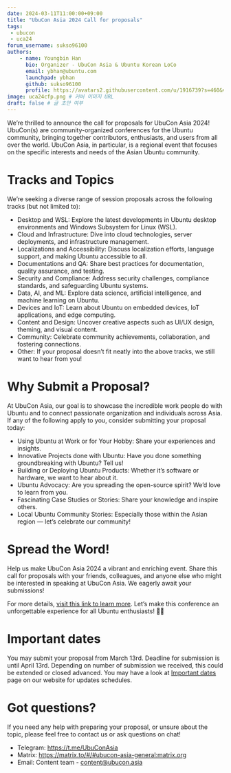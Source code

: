 ```yaml
---
date: 2024-03-11T11:00:00+09:00
title: "UbuCon Asia 2024 Call for proposals"
tags:
 - ubucon
 - uca24
forum_username: sukso96100
authors:
    - name: Youngbin Han
      bio: Organizer - UbuCon Asia & Ubuntu Korean LoCo
      email: ybhan@ubuntu.com
      launchpad: ybhan
      github: sukso96100
      profile: https://avatars2.githubusercontent.com/u/1916739?s=460&v=4
image: uca24cfp.png # 커버 이미지 URL
draft: false # 글 초안 여부
---
```

We’re thrilled to announce the call for proposals for UbuCon Asia 2024! UbuCon(s) are community-organized conferences for the Ubuntu community, bringing together contributors, enthusiasts, and users from all over the world. UbuCon Asia, in particular, is a regional event that focuses on the specific interests and needs of the Asian Ubuntu community.

# Tracks and Topics
We’re seeking a diverse range of session proposals across the following tracks (but not limited to):

- Desktop and WSL: Explore the latest developments in Ubuntu desktop environments and Windows Subsystem for Linux (WSL).
- Cloud and Infrastructure: Dive into cloud technologies, server deployments, and infrastructure management.
- Localizations and Accessibility: Discuss localization efforts, language support, and making Ubuntu accessible to all.
- Documentations and QA: Share best practices for documentation, quality assurance, and testing.
- Security and Compliance: Address security challenges, compliance standards, and safeguarding Ubuntu systems.
- Data, AI, and ML: Explore data science, artificial intelligence, and machine learning on Ubuntu.
- Devices and IoT: Learn about Ubuntu on embedded devices, IoT applications, and edge computing.
- Content and Design: Uncover creative aspects such as UI/UX design, theming, and visual content.
- Community: Celebrate community achievements, collaboration, and fostering connections.
- Other: If your proposal doesn’t fit neatly into the above tracks, we still want to hear from you!

# Why Submit a Proposal?
At UbuCon Asia, our goal is to showcase the incredible work people do with Ubuntu and to connect passionate organization and individuals across Asia. If any of the following apply to you, consider submitting your proposal today:

- Using Ubuntu at Work or for Your Hobby: Share your experiences and insights.
- Innovative Projects done with Ubuntu: Have you done something groundbreaking with Ubuntu? Tell us!
- Building or Deploying Ubuntu Products: Whether it’s software or hardware, we want to hear about it.
- Ubuntu Advocacy: Are you spreading the open-source spirit? We’d love to learn from you.
- Fascinating Case Studies or Stories: Share your knowledge and inspire others.
- Local Ubuntu Community Stories: Especially those within the Asian region — let’s celebrate our community!

# Spread the Word!
Help us make UbuCon Asia 2024 a vibrant and enriching event. Share this call for proposals with your friends, colleagues, and anyone else who might be interested in speaking at UbuCon Asia. We eagerly await your submissions!

For more details, [visit this link to learn more](https://2024.ubucon.asia/cfp). Let’s make this conference an unforgettable experience for all Ubuntu enthusiasts! 🚀🌟

# Important dates

You may submit your proposal from March 13rd. Deadline for submission is until April 13rd. Depending on number of submission we received, this could be extended or closed advanced. You may have a look at [Important dates](https://2024.ubucon.asia/programs/important-dates/) page on our website for updates schedules.

# Got questions?

If you need any help with preparing your proposal, or unsure about the topic, please feel free to contact us or ask questions on chat!

- Telegram: https://t.me/UbuConAsia
- Matrix: https://matrix.to/#/#ubucon-asia-general:matrix.org
- Email: Content team - content@ubucon.asia